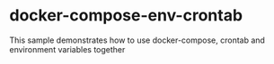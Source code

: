 # docker-compose-env-crontab
This sample demonstrates how to use docker-compose, crontab and
environment variables together

